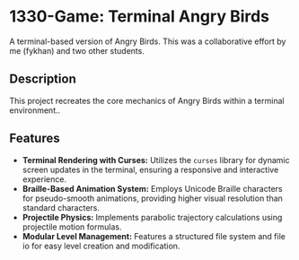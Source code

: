 # 1330-Game: Terminal Angry Birds

A terminal-based version of Angry Birds. This was a collaborative effort by me (fykhan) and two other students.

## Description

This project recreates the core mechanics of Angry Birds within a terminal environment..

## Features

*   **Terminal Rendering with Curses:** Utilizes the `curses` library for dynamic screen updates in the terminal, ensuring a responsive and interactive experience.
*   **Braille-Based Animation System:** Employs Unicode Braille characters for pseudo-smooth animations, providing higher visual resolution than standard characters.
*   **Projectile Physics:** Implements parabolic trajectory calculations using projectile motion formulas.
*   **Modular Level Management:** Features a structured file system and file io for easy level creation and modification.

